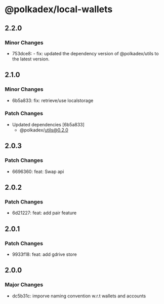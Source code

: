 # @polkadex/local-wallets

## 2.2.0

### Minor Changes

- 753dce8: - fix: updated the dependency version of @polkadex/utils to the latest version.

## 2.1.0

### Minor Changes

- 6b5a833: fix: retrieve/use localstorage

### Patch Changes

- Updated dependencies [6b5a833]
  - @polkadex/utils@0.2.0

## 2.0.3

### Patch Changes

- 6696360: feat: Swap api

## 2.0.2

### Patch Changes

- 6d21227: feat: add pair feature

## 2.0.1

### Patch Changes

- 9933f18: feat: add gdrive store

## 2.0.0

### Major Changes

- dc5b31c: imporve naming convention w.r.t wallets and accounts
